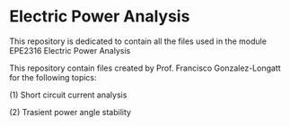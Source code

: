 # Electric Power Analysis
This repository is dedicated to contain all the files used in the module EPE2316 Electric Power Analysis

This repository contain files created by Prof. Francisco Gonzalez-Longatt for the following topics:

(1) Short circuit current analysis

(2) Trasient power angle stability
